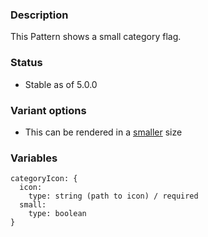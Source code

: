 ### Description
This Pattern shows a small category flag.

### Status
* Stable as of 5.0.0

### Variant options
* This can be rendered in a [smaller](./?p=atoms-cat-icon-small) size


### Variables
~~~
categoryIcon: {
  icon:
    type: string (path to icon) / required 
  small:
    type: boolean
}
~~~

